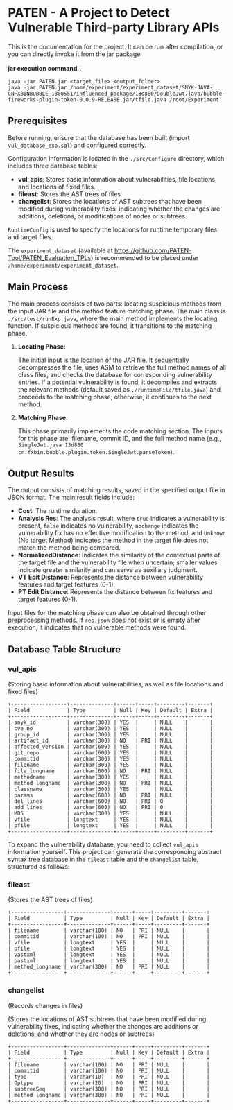 # PATEN - A Project to Detect Vulnerable Third-party Library APIs

This is the documentation for the project. It can be run after compilation, or you can directly invoke it from the jar package.



**jar execution command**：

```shell
java -jar PATEN.jar <target_file> <output_folder>
java -jar PATEN.jar /home/experiment/experiment_dataset/SNYK-JAVA-CNFXBINBUBBLE-1300551/influenced_package/13d880/DoubleJwt.java/bubble-fireworks-plugin-token-0.0.9-RELEASE.jar/tfile.java /root/Experiment
```



## Prerequisites

Before running, ensure that the database has been built (import `vul_database_exp.sql`) and configured correctly.

Configuration information is located in the `./src/Configure` directory, which includes three database tables:

- **vul_apis**: Stores basic information about vulnerabilities, file locations, and locations of fixed files.
- **fileast**: Stores the AST trees of files.
- **changelist**: Stores the locations of AST subtrees that have been modified during vulnerability fixes, indicating whether the changes are additions, deletions, or modifications of nodes or subtrees.

`RuntimeConfig` is used to specify the locations for runtime temporary files and target files.

The `experiment_dataset` (available at https://github.com/PATEN-Tool/PATEN_Evaluation_TPLs) is recommended to be placed under `/home/experiment/experiment_dataset`.

## Main Process

The main process consists of two parts: locating suspicious methods from the input JAR file and the method feature matching phase. The main class is `./src/test/runExp.java`, where the main method implements the locating function. If suspicious methods are found, it transitions to the matching phase.

1. **Locating Phase**:

   The initial input is the location of the JAR file. It sequentially decompresses the file, uses ASM to retrieve the full method names of all class files, and checks the database for corresponding vulnerability entries. If a potential vulnerability is found, it decompiles and extracts the relevant methods (default saved as `./runtimeFile/tfile.java`) and proceeds to the matching phase; otherwise, it continues to the next method.

2. **Matching Phase**:

   This phase primarily implements the code matching section. The inputs for this phase are: filename, commit ID, and the full method name (e.g., `SingleJwt.java 13d880 cn.fxbin.bubble.plugin.token.SingleJwt.parseToken`).

## Output Results

The output consists of matching results, saved in the specified output file in JSON format. The main result fields include:

- **Cost**: The runtime duration.
- **Analysis Res**: The analysis result, where `true` indicates a vulnerability is present, `false` indicates no vulnerability, `nochange` indicates the vulnerability fix has no effective modification to the method, and `Unknown` (No target Method) indicates the method in the target file does not match the method being compared.
- **NormalizedDistance**: Indicates the similarity of the contextual parts of the target file and the vulnerability file when uncertain; smaller values indicate greater similarity and can serve as auxiliary judgment.
- **VT Edit Distance**: Represents the distance between vulnerability features and target features (0-1).
- **PT Edit Distance**: Represents the distance between fix features and target features (0-1).

Input files for the matching phase can also be obtained through other preprocessing methods. If `res.json` does not exist or is empty after execution, it indicates that no vulnerable methods were found.

## Database Table Structure

### vul_apis

(Storing basic information about vulnerabilities, as well as file locations and fixed files)

```
+------------------+--------------+------+-----+---------+-------+
| Field            | Type         | Null | Key | Default | Extra |
+------------------+--------------+------+-----+---------+-------+
| snyk_id          | varchar(300) | YES  |     | NULL    |       |
| cve_no           | varchar(300) | YES  |     | NULL    |       |
| group_id         | varchar(300) | YES  |     | NULL    |       |
| artifact_id      | varchar(300) | NO   | PRI | NULL    |       |
| affected_version | varchar(600) | YES  |     | NULL    |       |
| git_repo         | varchar(600) | YES  |     | NULL    |       |
| commitid         | varchar(300) | YES  |     | NULL    |       |
| filename         | varchar(300) | YES  |     | NULL    |       |
| file_longname    | varchar(600) | NO   | PRI | NULL    |       |
| methodname       | varchar(300) | YES  |     | NULL    |       |
| method_longname  | varchar(300) | NO   | PRI | NULL    |       |
| classname        | varchar(300) | YES  |     | NULL    |       |
| params           | varchar(600) | NO   | PRI | NULL    |       |
| del_lines        | varchar(600) | NO   | PRI | 0       |       |
| add_lines        | varchar(600) | NO   | PRI | 0       |       |
| MD5              | varchar(300) | YES  |     | NULL    |       |
| vfile            | longtext     | YES  |     | NULL    |       |
| pfile            | longtext     | YES  |     | NULL    |       |
+------------------+--------------+------+-----+---------+-------+
```



To expand the vulnerability database, you need to collect `vul_apis` information yourself. This project can generate the corresponding abstract syntax tree database in the `fileast` table and the `changelist` table, structured as follows:

### fileast

(Stores the AST trees of files)

```
+-----------------+--------------+------+-----+---------+-------+
| Field           | Type         | Null | Key | Default | Extra |
+-----------------+--------------+------+-----+---------+-------+
| filename        | varchar(100) | NO   | PRI | NULL    |       |
| commitid        | varchar(100) | NO   | PRI | NULL    |       |
| vfile           | longtext     | YES  |     | NULL    |       |
| pfile           | longtext     | YES  |     | NULL    |       |
| vastxml         | longtext     | YES  |     | NULL    |       |
| pastxml         | longtext     | YES  |     | NULL    |       |
| method_longname | varchar(300) | NO   | PRI | NULL    |       |
+-----------------+--------------+------+-----+---------+-------+
```



### changelist

(Records changes in files)

(Stores the locations of AST subtrees that have been modified during vulnerability fixes, indicating whether the changes are additions or deletions, and whether they are nodes or subtrees)

```
+-----------------+--------------+------+-----+---------+-------+
| Field           | Type         | Null | Key | Default | Extra |
+-----------------+--------------+------+-----+---------+-------+
| filename        | varchar(100) | NO   | PRI | NULL    |       |
| commitid        | varchar(100) | NO   | PRI | NULL    |       |
| type            | varchar(10)  | NO   | PRI | NULL    |       |
| Optype          | varchar(20)  | NO   | PRI | NULL    |       |
| subtreeSeq      | varchar(300) | NO   | PRI | NULL    |       |
| method_longname | varchar(300) | NO   | PRI | NULL    |       |
+-----------------+--------------+------+-----+---------+-------+
```

